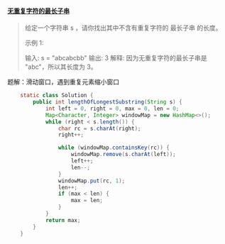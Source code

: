 #### [无重复字符的最长子串](https://leetcode-cn.com/problems/longest-substring-without-repeating-characters/)

>给定一个字符串 s ，请你找出其中不含有重复字符的 最长子串 的长度。
>
> 
>
>示例 1:
>
>输入: s = "abcabcbb"
>输出: 3 
>解释: 因为无重复字符的最长子串是 "abc"，所以其长度为 3。



题解：滑动窗口，遇到重复元素缩小窗口

```java
    static class Solution {
        public int lengthOfLongestSubstring(String s) {
            int left = 0, right = 0, max = 0, len = 0;
            Map<Character, Integer> windowMap = new HashMap<>();
            while (right < s.length()) {
                char rc = s.charAt(right);
                right++;

                while (windowMap.containsKey(rc)) {
                    windowMap.remove(s.charAt(left));
                    left++;
                    len--;
                }
                windowMap.put(rc, 1);
                len++;
                if (max < len) {
                    max = len;
                }
            }
            return max;
        }
    }
```

